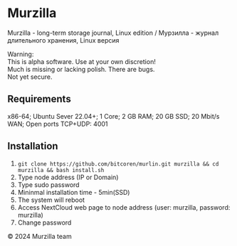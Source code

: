 # Murzilla

Murzilla - long-term storage journal, Linux edition / Мурзилла - журнал длительного хранения, Linux версия  

Warning:  
This is alpha software. Use at your own discretion!  
Much is missing or lacking polish. There are bugs.  
Not yet secure.  

## Requirements

x86-64; Ubuntu Sever 22.04+; 1 Core; 2 GB RAM; 20 GB SSD; 20 Mbit/s WAN; Open ports TCP+UDP: 4001

## Installation

1. `git clone https://github.com/bitcoren/murlin.git murzilla && cd murzilla && bash install.sh`
2. Type node address (IP or Domain)
3. Type sudo password
4. Mininmal installation time - 5min(SSD)
5. The system will reboot
6. Access NextCloud web page to node address (user: murzilla, password: murzilla)
7. Change password

© 2024 Murzilla team
